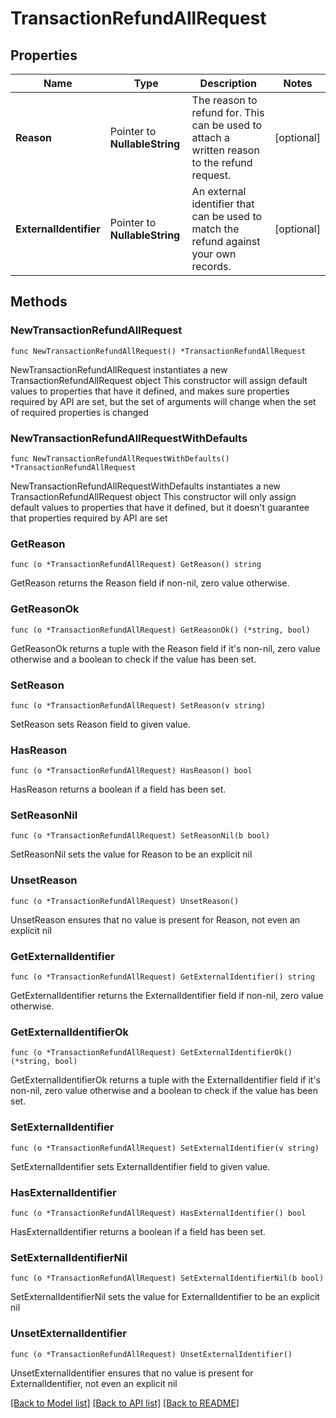 # TransactionRefundAllRequest

## Properties

Name | Type | Description | Notes
------------ | ------------- | ------------- | -------------
**Reason** | Pointer to **NullableString** | The reason to refund for. This can be used to attach a written reason to the refund request. | [optional] 
**ExternalIdentifier** | Pointer to **NullableString** | An external identifier that can be used to match the refund against your own records. | [optional] 

## Methods

### NewTransactionRefundAllRequest

`func NewTransactionRefundAllRequest() *TransactionRefundAllRequest`

NewTransactionRefundAllRequest instantiates a new TransactionRefundAllRequest object
This constructor will assign default values to properties that have it defined,
and makes sure properties required by API are set, but the set of arguments
will change when the set of required properties is changed

### NewTransactionRefundAllRequestWithDefaults

`func NewTransactionRefundAllRequestWithDefaults() *TransactionRefundAllRequest`

NewTransactionRefundAllRequestWithDefaults instantiates a new TransactionRefundAllRequest object
This constructor will only assign default values to properties that have it defined,
but it doesn't guarantee that properties required by API are set

### GetReason

`func (o *TransactionRefundAllRequest) GetReason() string`

GetReason returns the Reason field if non-nil, zero value otherwise.

### GetReasonOk

`func (o *TransactionRefundAllRequest) GetReasonOk() (*string, bool)`

GetReasonOk returns a tuple with the Reason field if it's non-nil, zero value otherwise
and a boolean to check if the value has been set.

### SetReason

`func (o *TransactionRefundAllRequest) SetReason(v string)`

SetReason sets Reason field to given value.

### HasReason

`func (o *TransactionRefundAllRequest) HasReason() bool`

HasReason returns a boolean if a field has been set.

### SetReasonNil

`func (o *TransactionRefundAllRequest) SetReasonNil(b bool)`

 SetReasonNil sets the value for Reason to be an explicit nil

### UnsetReason
`func (o *TransactionRefundAllRequest) UnsetReason()`

UnsetReason ensures that no value is present for Reason, not even an explicit nil
### GetExternalIdentifier

`func (o *TransactionRefundAllRequest) GetExternalIdentifier() string`

GetExternalIdentifier returns the ExternalIdentifier field if non-nil, zero value otherwise.

### GetExternalIdentifierOk

`func (o *TransactionRefundAllRequest) GetExternalIdentifierOk() (*string, bool)`

GetExternalIdentifierOk returns a tuple with the ExternalIdentifier field if it's non-nil, zero value otherwise
and a boolean to check if the value has been set.

### SetExternalIdentifier

`func (o *TransactionRefundAllRequest) SetExternalIdentifier(v string)`

SetExternalIdentifier sets ExternalIdentifier field to given value.

### HasExternalIdentifier

`func (o *TransactionRefundAllRequest) HasExternalIdentifier() bool`

HasExternalIdentifier returns a boolean if a field has been set.

### SetExternalIdentifierNil

`func (o *TransactionRefundAllRequest) SetExternalIdentifierNil(b bool)`

 SetExternalIdentifierNil sets the value for ExternalIdentifier to be an explicit nil

### UnsetExternalIdentifier
`func (o *TransactionRefundAllRequest) UnsetExternalIdentifier()`

UnsetExternalIdentifier ensures that no value is present for ExternalIdentifier, not even an explicit nil

[[Back to Model list]](../README.md#documentation-for-models) [[Back to API list]](../README.md#documentation-for-api-endpoints) [[Back to README]](../README.md)


